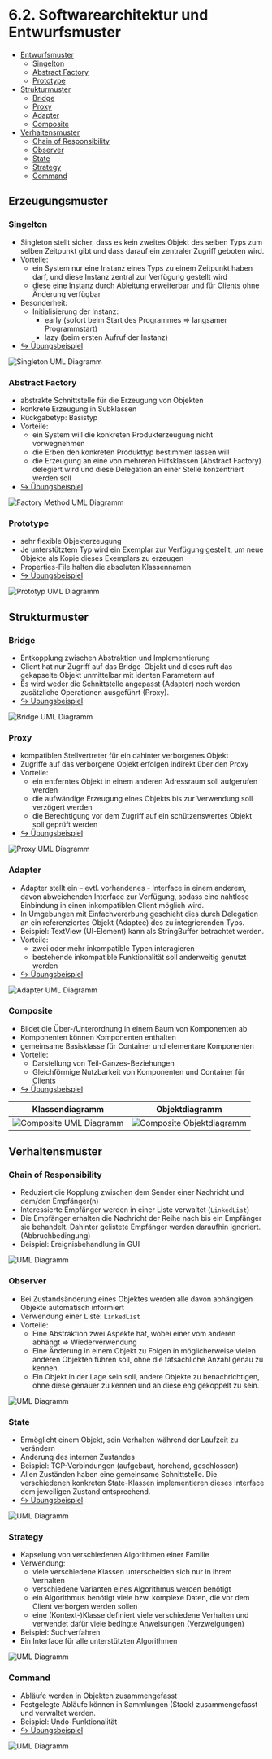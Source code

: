 # 6.2. Softwarearchitektur und Entwurfsmuster

* [Entwurfsmuster](#erzeugungsmuster)
    * [Singelton](#singelton)
    * [Abstract Factory](#abstract-factory)
    * [Prototype](#prototype)
* [Strukturmuster](#strukturmuster)
    * [Bridge](#bridge)
    * [Proxy](#proxy)
    * [Adapter](#adapter)
    * [Composite](#composite)
* [Verhaltensmuster](#verhaltensmuster)
    * [Chain of Responsibility](#chain-of-responsibility)
    * [Observer](#observer)
    * [State](#state)
    * [Strategy](#strategy)
    * [Command](#command)

## Erzeugungsmuster

### Singelton

- Singleton stellt sicher, dass es kein zweites Objekt des selben Typs zum selben Zeitpunkt gibt und dass darauf ein zentraler Zugriff geboten wird.
- Vorteile:
	- ein System nur eine Instanz eines Typs zu einem Zeitpunkt haben darf, und diese Instanz zentral zur Verfügung gestellt wird
	- diese eine Instanz durch Ableitung erweiterbar und für Clients ohne Änderung verfügbar
- Besonderheit:
	- Initialisierung der Instanz:
		- early (sofort beim Start des Programmes => langsamer Programmstart)
		- lazy (beim ersten Aufruf der Instanz)
- [↪ Übungsbeispiel](https://github.com/htlw-5ahit/htlw5-sew/tree/main/01_singleton_logging)

![Singleton UML Diagramm](https://upload.wikimedia.org/wikipedia/commons/thumb/f/fb/Singleton_UML_class_diagram.svg/250px-Singleton_UML_class_diagram.svg.png)

### Abstract Factory

- abstrakte Schnittstelle für die Erzeugung von Objekten
- konkrete Erzeugung in Subklassen
- Rückgabetyp: Basistyp
- Vorteile:
	- ein System will die konkreten Produkterzeugung nicht vorwegnehmen
	- die Erben den konkreten Produkttyp bestimmen lassen will
	- die Erzeugung an eine von mehreren Hilfsklassen (Abstract Factory) delegiert wird und diese Delegation an einer Stelle konzentriert werden soll
- [↪ Übungsbeispiel](https://github.com/htlw-5ahit/htlw5-sew/tree/main/02_factory-method_zahlen-strings)

![Factory Method UML Diagramm](https://upload.wikimedia.org/wikipedia/commons/thumb/1/1e/Fabrikmethode.svg/1920px-Fabrikmethode.svg.png)

### Prototype

- sehr flexible Objekterzeugung
- Je unterstütztem Typ wird ein Exemplar zur Verfügung gestellt, um neue Objekte als Kopie dieses Exemplars zu erzeugen
- Properties-File halten die absoluten Klassennamen
- [↪ Übungsbeispiel](https://github.com/htlw-5ahit/htlw5-sew/tree/main/04_prototyp-entwurfsmuster_computerzubehoer)

![Prototyp UML Diagramm](https://upload.wikimedia.org/wikipedia/commons/thumb/5/5e/Prototyp.svg/1920px-Prototyp.svg.png)

## Strukturmuster

### Bridge

- Entkopplung zwischen Abstraktion und Implementierung
- Client hat nur Zugriff auf das Bridge-Objekt und dieses ruft das gekapselte Objekt unmittelbar mit identen Parametern auf
- Es wird weder die Schnittstelle angepasst (Adapter) noch werden zusätzliche Operationen ausgeführt (Proxy).
- [↪ Übungsbeispiel](https://github.com/htlw-5ahit/htlw5-sew/tree/main/05_bridge_logger)

![Bridge UML Diagramm](https://upload.wikimedia.org/wikipedia/commons/thumb/7/7d/Bridge-pattern.svg/1920px-Bridge-pattern.svg.png)

### Proxy

- kompatiblen Stellvertreter für ein dahinter verborgenes Objekt
- Zugriffe auf das verborgene Objekt erfolgen indirekt über den Proxy
- Vorteile:
	- ein entferntes Objekt in einem anderen Adressraum soll aufgerufen werden
	- die aufwändige Erzeugung eines Objekts bis zur Verwendung soll verzögert werden
	- die Berechtigung vor dem Zugriff auf ein schützenswertes Objekt soll geprüft werden
- [↪ Übungsbeispiel](https://github.com/htlw-5ahit/htlw5-sew/tree/main/06_proxy_logger)

![Proxy UML Diagramm](https://de-academic.com/pictures/dewiki/112/proxy_flexibel.png)

### Adapter

- Adapter stellt ein – evtl. vorhandenes - Interface in einem anderem, davon abweichenden Interface zur Verfügung, sodass eine nahtlose Einbindung in einen inkompatiblen Client möglich wird.
- In Umgebungen mit Einfachvererbung geschieht dies durch Delegation an ein referenziertes Objekt (Adaptee) des zu integrierenden Typs.
- Beispiel: TextView (UI-Element) kann als StringBuffer betrachtet werden.
- Vorteile:
	- zwei oder mehr inkompatible Typen interagieren
	- bestehende inkompatible Funktionalität soll anderweitig genutzt werden
- [↪ Übungsbeispiel](https://github.com/htlw-5ahit/htlw5-sew/tree/main/07_adapter_buffered-reader)

![Adapter UML Diagramm](https://upload.wikimedia.org/wikipedia/commons/thumb/2/29/Objektadapter.svg/1920px-Objektadapter.svg.png)

### Composite

- Bildet die Über-/Unterordnung in einem Baum von Komponenten ab
- Komponenten können Komponenten enthalten
- gemeinsame Basisklasse für Container und elementare Komponenten
- Vorteile:
	- Darstellung von Teil-Ganzes-Beziehungen
	- Gleichförmige Nutzbarkeit von Komponenten und Container für Clients
- [↪ Übungsbeispiel](https://github.com/htlw-5ahit/htlw5-sew/tree/main/08_composite_verzeichnishierarchie)

| Klassendiagramm  |  Objektdiagramm |
|---|---|
| ![Composite UML Diagramm](https://upload.wikimedia.org/wikipedia/commons/thumb/a/aa/Kompositum_Klassen.svg/1280px-Kompositum_Klassen.svg.png)  |  ![Composite Objektdiagramm](https://upload.wikimedia.org/wikipedia/commons/thumb/7/71/Kompositum_Objekte.svg/1024px-Kompositum_Objekte.svg.png) |

## Verhaltensmuster

### Chain of Responsibility

- Reduziert die Kopplung zwischen dem Sender einer Nachricht und dem/den Empfänger(n)
- Interessierte Empfänger werden in einer Liste verwaltet (`LinkedList`)
- Die Empfänger erhalten die Nachricht der Reihe nach bis ein Empfänger sie behandelt. Dahinter gelistete Empfänger werden daraufhin ignoriert. (Abbruchbedingung)
- Beispiel: Ereignisbehandlung  in GUI

![UML Diagramm](https://upload.wikimedia.org/wikipedia/commons/thumb/4/40/Zustaendigkeitskette.svg/472px-Zustaendigkeitskette.svg.png)

### Observer

- Bei Zustandsänderung eines Objektes werden alle davon abhängigen Objekte automatisch informiert
- Verwendung einer Liste: `LinkedList`
- Vorteile:
	- Eine Abstraktion zwei Aspekte hat, wobei einer vom anderen abhängt => Wiederverwendung
	- Eine Änderung in einem Objekt zu Folgen in möglicherweise vielen anderen Objekten führen soll, ohne die tatsächliche Anzahl genau zu kennen.
	- Ein Objekt in der Lage sein soll, andere Objekte zu benachrichtigen, ohne diese genauer zu kennen und an diese eng gekoppelt zu sein.

![UML Diagramm](https://www.philipphauer.de/study/se/design-pattern/observer/observer-def.svg)

### State

- Ermöglicht einem Objekt, sein Verhalten während der Laufzeit zu verändern
- Änderung des internen Zustandes
- Beispiel: TCP-Verbindungen (aufgebaut, horchend, geschlossen)
- Allen Zuständen haben eine gemeinsame Schnittstelle. Die verschiedenen konkreten State-Klassen implementieren dieses Interface dem jeweiligen Zustand entsprechend.
- [↪ Übungsbeispiel](https://github.com/htlw-5ahit/htlw5-sew/tree/main/10_state_objektbereitstellung)

![UML Diagramm](https://www.philipphauer.de/study/se/design-pattern/state/beschreibung.svg)

### Strategy

- Kapselung von verschiedenen Algorithmen einer Familie
- Verwendung:
	- viele verschiedene Klassen unterscheiden sich nur in ihrem Verhalten
	- verschiedene Varianten eines Algorithmus werden benötigt
	- ein Algorithmus benötigt viele bzw. komplexe Daten, die vor dem Client verborgen werden sollen
	- eine (Kontext-)Klasse definiert viele verschiedene Verhalten und verwendet dafür viele bedingte Anweisungen (Verzweigungen)
- Beispiel: Suchverfahren
- Ein Interface für alle unterstützten Algorithmen

![UML Diagramm](https://www.philipphauer.de/study/se/design-pattern/strategy/strategy.svg)

### Command

- Abläufe werden in Objekten zusammengefasst
- Festgelegte Abläufe können in Sammlungen (Stack) zusammengefasst und verwaltet werden.
- Beispiel: Undo-Funktionalität
- [↪ Übungsbeispiel](https://github.com//htlw-5ahit/htlw5-sew/tree/main/09_command_stringbuffer)

![UML Diagramm](https://www.philipphauer.de/study/se/design-pattern/command/command-beschreibung.svg)
